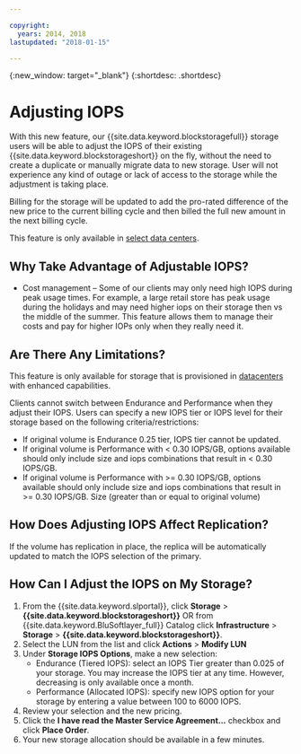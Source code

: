 ```yaml
---

copyright:
  years: 2014, 2018
lastupdated: "2018-01-15"

---
```

{:new_window: target="_blank"}
{:shortdesc: .shortdesc}

# Adjusting IOPS

With this new feature, our {{site.data.keyword.blockstoragefull}} storage users will be able to adjust the IOPS of their existing {{site.data.keyword.blockstorageshort}} on the fly, without the need to create a duplicate or manually  migrate data to new storage. User will not experience any kind of outage or lack of access to the storage while the adjustment is taking place. 

Billing for the storage will be updated to add the pro-rated difference of the new price to the current billing cycle and then billed the full new amount in the next billing cycle.

This feature is only available in [select data centers](new-ibm-block-and-file-storage-location-and-features.html). 

## Why Take Advantage of Adjustable IOPS?

- Cost management – Some of our clients may only need high IOPS during peak usage times. For example, a large retail store has peak usage during the holidays and may need higher iops on their storage then vs the middle of the summer. This feature allows them to manage their costs and pay for higher IOPs only when they really need it.

## Are There Any Limitations?

This feature is only available for storage that is provisioned in [datacenters](new-ibm-block-and-file-storage-location-and-features.html) with enhanced capabilities. 

Clients cannot switch between Endurance and Performance when they adjust their IOPS. Users can specify a new IOPS tier or IOPS level for their storage based on the following criteria/restrictions: 

- If original volume is Endurance 0.25 tier, IOPS tier cannot be updated.
- If original volume is Performance with < 0.30 IOPS/GB, options available should only include size and iops combinations that result in < 0.30 IOPS/GB. 
- If original volume is Performance with >= 0.30 IOPS/GB, options available should only include size and iops combinations that result in >= 0.30 IOPS/GB. Size (greater than or equal to original volume)



## How Does Adjusting IOPS Affect Replication?

If the volume has replication in place, the replica will be automatically updated to match the IOPS selection of the primary. 

## How Can I Adjust the IOPS on My Storage?

1. From the {{site.data.keyword.slportal}}, click **Storage** > **{{site.data.keyword.blockstorageshort}}** OR from {{site.data.keyword.BluSoftlayer_full}} Catalog click **Infrastructure** > **Storage** > **{{site.data.keyword.blockstorageshort}}**.
2. Select the LUN from the list and click **Actions** > **Modify LUN**
3. Under **Storage IOPS Options**, make a new selection:
    - Endurance (Tiered IOPS): select an IOPS Tier greater than 0.025 of your storage. You may increase the IOPS tier at any time. However, decreasing is only available once a month. 
    - Performance (Allocated IOPS): specify new IOPS option for your storage by entering a value between 100 to 6000 IOPS.
4. Review your selection and the new pricing.
5. Click the **I have read the Master Service Agreement...** checkbox and click **Place Order**.
6. Your new storage allocation should be available in a few minutes.
